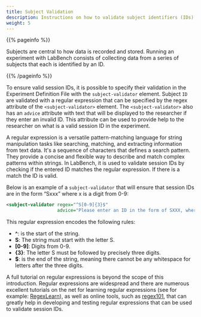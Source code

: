 ```yaml
---
title: Subject Validation
description: Instructions on how to validate subject identifiers (IDs)
weight: 5
---
```


{{% pageinfo %}}

Subjects are central to how data is recorded and stored. Running an experiment with LabBench consists of collecting data from a series of subjects that each is identified by an ID. 

{{% /pageinfo %}}

To ensure valid session IDs, it is possible to specify their validation in the Experiment Definition File with the `subject-validator` element. Subject `ID` are validated with a regular expression that can be specified by the regex attribute of the `<subject-validator>` element. The `<subject-validator>` also has an `advice` attribute with text that will be displayed to the researcher if they enter an invalid ID. This attribute can be used to provide help to the researcher on what is a valid session ID in the experiment.

A regular expression is a versatile pattern-matching language for string manipulation tasks like searching, matching, and extracting information from text data. It's a sequence of characters that defines a search pattern. They provide a concise and flexible way to describe and match complex patterns within strings. In LabBench, it is used to validate session IDs by checking if the entered ID matches the regular expression. If there is a match the ID is valid.

Below is an example of a `subject-validator` that will ensure that session IDs are in the form “Sxxx” where x is a digit from 0-9:

```xml
<subject-validator regex="^S[0-9]{3}$"
                   advice="Please enter an ID in the form of SXXX, where X is a digit" />
```

This regular expression encodes the following rules:

* **^**: is the start of the string.
* **S**: The string must start with the letter S.
* **[0-9]**: Digits from 0-9.
* **{3}**: The letter S must be followed by precisely three digits.
* **$**: is the end of the string, meaning there cannot be any whitespace for letters after the three digits.

A full tutorial on regular expressions is beyond the scope of this introduction. Regular expressions are widespread and there are numerous excellent tutorials on the net for learning regular expressions (see for example: [RegexLearn](https://regexlearn.com/)), as well as online tools, such as [regex101](https://regex101.com/), that can greatly help in developing and testing regular expressions that can be used to validate session IDs.
